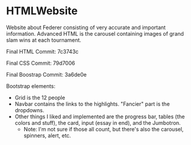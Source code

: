 # HTMLWebsite

Website about Federer consisting of very accurate and important information. Advanced HTML is the carousel containing images of grand slam wins at each tournament.

Final HTML Commit: 7c3743c

Final CSS Commit: 79d7006

Final Boostrap Commit: 3a6de0e

Bootstrap elements:
* Grid is the 12 people
* Navbar contains the links to the highlights. "Fancier" part is the dropdowns.
* Other things I liked and implemented are the progress bar, tables (the colors and stuff), the card, input (essay in end), and the Jumbotron.
    * Note: I'm not sure if those all count, but there's also the carousel, spinners, alert, etc.
    
